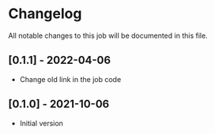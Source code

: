 # Changelog
All notable changes to this job will be documented in this file.

## [0.1.1] - 2022-04-06
* Change old link in the job code

## [0.1.0] - 2021-10-06
* Initial version